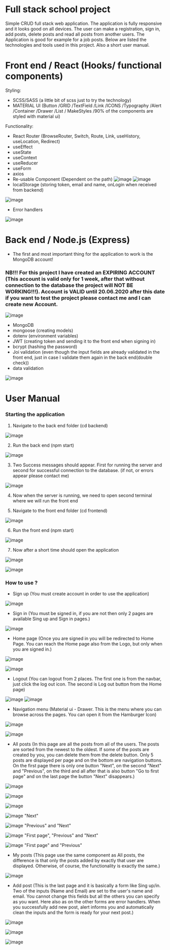 # Full stack school project

Simple CRUD full stack web application. The application is fully responsive and it looks good on all devices. The user can make a registration, sign in, add posts, delete posts and read all posts from another users. The Application is good for example for a job posts. Below are listed the technologies and tools used in this project. Also a short user manual.


# Front end / React (Hooks/ functional components)
Styling:
- SCSS/SASS (a little bit of scss just to try the technology)
- MATERIAL UI (Button /GRID /TextField /Link /ICONS /Typography /Alert /Container /Drawer /List / MakeStyles /90% of the components are styled with material ui)

Functionality:
- React Router (BrowseRouter, Switch, Route, Link, useHistory, useLocation, Redirect)
- useEffect
- useState
- useContext
- useReducer
- useForm
- axios
- Re-usable Component (Dependent on the path)
![image](https://user-images.githubusercontent.com/55087458/84622734-647f5900-aee6-11ea-9b1b-5fb79728f94d.png)
![image](https://user-images.githubusercontent.com/55087458/84622833-9ee8f600-aee6-11ea-9a6f-146ad317b4cf.png)
- localStorage (storing token, email and name, onLogin when received from backend)

![image](https://user-images.githubusercontent.com/55087458/84623436-eb810100-aee7-11ea-975c-331f1798a1db.png)

- Error handlers

![image](https://user-images.githubusercontent.com/55087458/84624172-8cbc8700-aee9-11ea-82d3-3c1f551ed881.png)




# Back end / Node.js (Express)
- The first and most important thing for the application to work is the MongoDB account!
### NB!!! For this project I have created an EXPIRING ACCOUNT (This account is valid only for 1 week, after that without connection to the database the project will NOT BE WORKING!!!). Account is VALID until 20.06.2020 after this date if you want to test the project please contact me and I can create new Account.

![image](https://user-images.githubusercontent.com/55087458/84629763-816e5900-aef3-11ea-9d00-d7bb60f17e5d.png)


- MongoDB 
- mongoose (creating models)
- dotenv (environment variables)
- JWT (creating token and sending it to the front end when signing in)
- bcrypt (hashing the password)
- Joi validation (even though the input fields are already validated in the front end, just in case I validate them again in the back end(double check))
- data validation

![image](https://user-images.githubusercontent.com/55087458/84624820-c3df6800-aeea-11ea-81a0-f183ffedfbb7.png)



# User Manual
### Starting the application
1) Navigate to the back end folder (cd backend)

![image](https://user-images.githubusercontent.com/55087458/84631629-618c6480-aef6-11ea-9a1c-bd0becc870cb.png)

2) Run the back end (npm start)

![image](https://user-images.githubusercontent.com/55087458/84631799-a57f6980-aef6-11ea-894e-bf182c4dd6da.png)

3) Two Success messages should appear. First for running the server and second for successful connection to the database. (if not, or errors appear please contact me)

![image](https://user-images.githubusercontent.com/55087458/84631915-d790cb80-aef6-11ea-9387-19e6adb87566.png)

4) Now when the server is running, we need to open second terminal where we will run the front end

5) Navigate to the front end folder (cd frontend)

![image](https://user-images.githubusercontent.com/55087458/84632443-9351fb00-aef7-11ea-945e-fbcbab1e1ee1.png)

6) Run the front end (npm start)

![image](https://user-images.githubusercontent.com/55087458/84632527-b67caa80-aef7-11ea-92bf-f097e63293fa.png)

7) Now after a short time should open the application

![image](https://user-images.githubusercontent.com/55087458/84632720-fd6aa000-aef7-11ea-8ee9-38f8c2ed951d.png)

![image](https://user-images.githubusercontent.com/55087458/84632788-15daba80-aef8-11ea-8482-ca70122117bf.png)


### How to use ?
- Sign up (You must create account in order to use the application)

![image](https://user-images.githubusercontent.com/55087458/84625580-343ab900-aeec-11ea-88da-382b4d5b997a.png)

- Sign in (You must be signed in, if you are not then only 2 pages are available Sing up and Sign in pages.)

![image](https://user-images.githubusercontent.com/55087458/84625689-795eeb00-aeec-11ea-8bbb-e31babf546c4.png)

- Home page (Once you are signed in you will be redirected to Home Page. You can reach the Home page also from the Logo, but only when you are signed in.)

![image](https://user-images.githubusercontent.com/55087458/84625937-df4b7280-aeec-11ea-853c-ac1af4b2677e.png)

![image](https://user-images.githubusercontent.com/55087458/84625991-fa1de700-aeec-11ea-96bf-4f48416dbcc2.png)

- Logout (You can logout from 2 places. The first one is from the navbar, just click the log out icon. The second is Log out button from the Home page)

![image](https://user-images.githubusercontent.com/55087458/84626197-5ed94180-aeed-11ea-92e9-c460202d2fdb.png)
![image](https://user-images.githubusercontent.com/55087458/84626230-6bf63080-aeed-11ea-8a62-4441270f0f10.png)

- Navigation menu (Material ui - Drawer. This is the menu where you can browse across the pages. You can open it from the Hamburger Icon)

![image](https://user-images.githubusercontent.com/55087458/84626522-e58e1e80-aeed-11ea-9bc0-58779b5801b1.png)

![image](https://user-images.githubusercontent.com/55087458/84626577-ff2f6600-aeed-11ea-9088-de333e4a908b.png)

- All posts (In this page are all the posts from all of the users. The posts are sorted from the newest to the oldest. If some of the posts are created by you, you can delete them from the delete button. Only 5 posts are displayed per page and on the bottom are navigation buttons. On the first page there is only one button "Next", on the second "Next" and "Previous", on the third and all after that is also button "Go to first page" and on the last page the button "Next" disappears.)

![image](https://user-images.githubusercontent.com/55087458/84627147-09059900-aeef-11ea-8f41-8d4815f0f584.png)

![image](https://user-images.githubusercontent.com/55087458/84627194-1cb0ff80-aeef-11ea-933d-cf5d34ce32d4.png)

![image](https://user-images.githubusercontent.com/55087458/84627235-32bec000-aeef-11ea-9a76-eb16430a41dc.png)

![image](https://user-images.githubusercontent.com/55087458/84627288-4e29cb00-aeef-11ea-9d9d-566ccd16996c.png)
"Next"

![image](https://user-images.githubusercontent.com/55087458/84627332-6dc0f380-aeef-11ea-80a8-4750865164b9.png)
"Previous" and "Next"

![image](https://user-images.githubusercontent.com/55087458/84627391-83361d80-aeef-11ea-89fc-a683dcac061c.png)
"First page", "Previous" and "Next"

![image](https://user-images.githubusercontent.com/55087458/84627488-b082cb80-aeef-11ea-81d6-bf319022e0b4.png)
"First page" and "Previous"


- My posts (This page use the same component as All posts, the difference is that only the posts added by exactly that user are displayed. Otherwise, of course, the functionality is exactly the same.)

![image](https://user-images.githubusercontent.com/55087458/84627831-474f8800-aef0-11ea-8f03-8a1fa22b7aa1.png)

- Add post (This is the last page and it is basically a form like Sing up/in. Two of the inputs (Name and Email) are set to the user's name and email. You cannot change this fields but all the others you can specify as you want. Here also as on the other forms are error handlers. When you successfully add new post, alert informs you and automatically clean the inputs and the form is ready for your next post.)

![image](https://user-images.githubusercontent.com/55087458/84628404-3bb09100-aef1-11ea-91d5-cdf24ead481f.png)

![image](https://user-images.githubusercontent.com/55087458/84628463-5aaf2300-aef1-11ea-8c51-f7a380b9d8f3.png)

![image](https://user-images.githubusercontent.com/55087458/84628608-a5c93600-aef1-11ea-8a46-65f8226b74e2.png)

